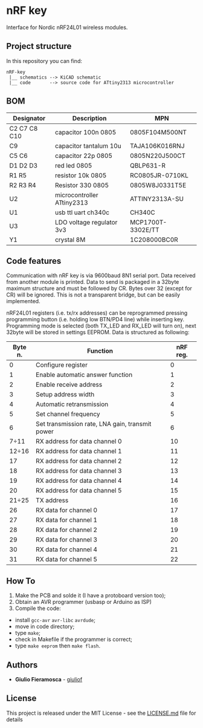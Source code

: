 # nRF key

Interface for Nordic nRF24L01 wireless modules.

## Project structure

In this repository you can find:
```
nRF-key
 |__ schematics --> KiCAD schematic
 |__ code       --> source code for ATtiny2313 microcontroller
```

## BOM

|Designator    | Description                | MPN               |
|--------------|----------------------------|-------------------|
|C2 C7 C8 C10  | capacitor 100n 0805        | 0805F104M500NT    |
|C9            | capacitor tantalum 10u     | TAJA106K016RNJ    |
|C5 C6         | capacitor 22p 0805         | 0805N220J500CT    |
|D1 D2 D3      | red led 0805               | QBLP631-R         |
|R1 R5         | resistor 10k 0805          | RC0805JR-0710KL   |
|R2 R3 R4      | Resistor 330 0805          | 0805W8J0331T5E    |
|U2            | microcontroller ATtiny2313 | ATTINY2313A-SU    |
|U1            | usb ttl uart ch340c        | CH340C            |
|U3            | LDO voltage regulator 3v3  | MCP1700T-3302E/TT |
|Y1            | crystal 8M                 | 1C208000BC0R      |


## Code features

Communication with nRF key is via 9600baud 8N1 serial port. Data received from another module is printed. Data to send is packaged in a 32byte maximum structure and must be followed by CR. Bytes over 32 (except for CR) will be ignored.
This is not a transparent bridge, but can be easily implemented.

nRF24L01 registers (i.e. tx/rx addresses) can be reprogrammed pressing programming button (i.e. holding low BTN/PD4 line) while inserting key. Programming mode is selected (both TX_LED and RX_LED will turn on), next 32byte will be stored in settings EEPROM. Data is structured as following:

| Byte n. |                       Function                  |  nRF reg. |
|---------|-------------------------------------------------|-----------|
|    0    |Configure register                               |     0     |
|    1    |Enable automatic answer function                 |     1     |
|    2    |Enable receive address                           |     2     |
|    3    |Setup address width                              |     3     |
|    4    |Automatic retransmission                         |     4     |
|    5    |Set channel frequency                            |     5     |
|    6    |Set transmission rate, LNA gain, transmit power  |     6     |
| 7&div;11|RX address for data channel 0                    |     10    |
|12&div;16|RX address for data channel 1                    |     11    |
|   17    |RX address for data channel 2                    |     12    |
|   18    |RX address for data channel 3                    |     13    |
|   19    |RX address for data channel 4                    |     14    |
|   20    |RX address for data channel 5                    |     15    |
|21&div;25|TX address                                       |     16    |
|   26    |RX data for channel 0                            |     17    |
|   27    |RX data for channel 1                            |     18    |
|   28    |RX data for channel 2                            |     19    |
|   29    |RX data for channel 3                            |     20    |
|   30    |RX data for channel 4                            |     21    |
|   31    |RX data for channel 5                            |     22    |

## How To

1. Make the PCB and solde it (I have a protoboard version too);
2. Obtain an AVR programmer (usbasp or Arduino as ISP)
3. Compile the code:
 * install `gcc-avr` `avr-libc` `avrdude`;
 * move in code directory;
 * type `make`;
 * check in Makefile if the programmer is correct;
 * type `make eeprom` then `make flash`.

## Authors

* **Giulio Fieramosca** - [giuliof](https://github.com/giuliof)


## License

This project is released under the MIT License - see the [LICENSE.md](LICENSE.md) file for details

